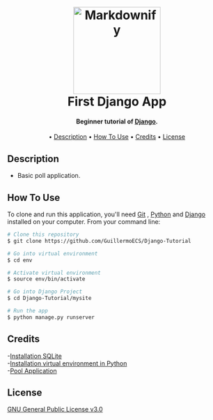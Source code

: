 
<h1 align="center">
  <br>
  <a href="https://www.djangoproject.com/"><img src="http://chittagongit.com//images/django-icon/django-icon-0.jpg" alt="Markdownify" width="200"></a>
  <br>
  First Django App
  <br>
</h1>

<h4 align="center">Beginner tutorial  of <a href="https://www.djangoproject.com/" target="_blank">Django</a>.</h4>

<p align="center">•
  <a href="#description">Description</a> •
  <a href="#how-to-use">How To Use</a> •
  <a href="#credits">Credits</a> •
  <a href="#license">License</a>
</p>

## Description

* Basic poll application.


## How To Use

To clone and run this application, you'll need [Git](https://git-scm.com) , [Python](https://www.python.org/) and [Django](https://www.djangoproject.com/) installed on your computer. From your command line:

```bash
# Clone this repository
$ git clone https://github.com/GuillermoECS/Django-Tutorial

# Go into virtual environment
$ cd env

# Activate virtual environment
$ source env/bin/activate

# Go into Django Project
$ cd Django-Tutorial/mysite

# Run the app
$ python manage.py runserver
```

## Credits

-[Installation SQLite](https://www.techinfected.net/2018/01/how-to-install-sqlite3-in-ubuntu-linux-mint.html)<br>
-[Installation virtual environment in Python](https://rukbottoland.com/blog/tutorial-de-python-virtualenv/)<br>
-[Pool Application](https://docs.djangoproject.com/en/2.1/intro/)


## License

[GNU General Public License v3.0](https://github.com/GuillermoECS/Django-Tutorial/blob/master/LICENSE)
